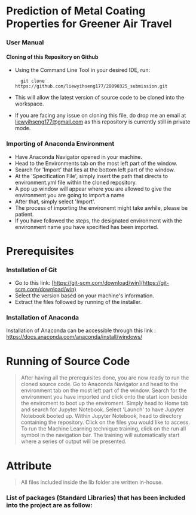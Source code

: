 # Prediction of Metal Coating Properties for Greener Air Travel


### User Manual
#### Cloning of this Repository on Github
* Using the Command Line Tool in your desired IDE, run:

		git clone https://github.com/liewyihseng177/20090325_submission.git
* This will allow the latest version of source code to be cloned into the workspace.
* If you are facing any issue on cloning this file, do drop me an email at liewyihseng177@gmail.com as this repository is currently still in private mode.

### Importing of Anaconda Environment
* Have Anaconda Navigator opened in your machine.
* Head to the Environments tab on the most left part of the window.
* Search for 'Import' that lies at the bottom left part of the window.
* At the 'Specification File', simply insert the path that directs to environment.yml file within the cloned repository.
* A pop up window will appear where you are allowed to give the environment you are going to import a name
* After that, simply select 'Import'.
* The process of importing the environemt might take awhile, please be patient.
* If you have followed the steps, the designated environment with the environment name you have specified has been imported.


# Prerequisites
### Installation of  Git
* Go to this link:
[https://git-scm.com/download/win](https://git-scm.com/download/win)
* Select the version based on your machine's information.
* Extract the files followed by running of the installer.


### Installation of Anaconda
Installation of Anaconda can be accessible through this link :
https://docs.anaconda.com/anaconda/install/windows/


# Running of Source Code
>After having all the prerequisites done, you are now ready to run the cloned source code.
>Go to Anaconda Navigator and head to the environment tab on the most left part of the window.
>Search for the environment you have imported and click onto the start icon beside the enviroment to boot up the enviroment.
>Simply head to Home tab and search for Jupyter Notebook.
>Select 'Launch' to have Jupyter Notebook booted up.
>Within Jupyter Notebook, head to directory containing the repository.
>Click on the files you would like to access.
>To run the Machine Learning technique training, click on the run all symbol in the navigation bar.
>The training will automatically start where a series of output will be presented. 


# Attribute
> All files included inside the lib folder are written in-house.
### List of packages (Standard Libraries) that has been included into the project are as follow:

